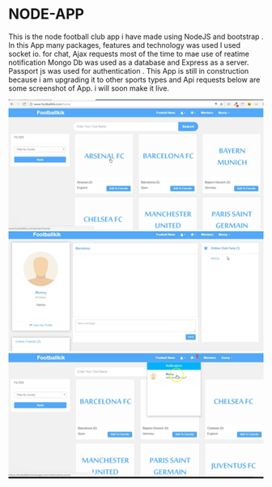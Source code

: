 # NODE-APP

This is the node football club app i have made using NodeJS and bootstrap .
In this App many packages, features and technology was used
I used socket io. for chat, Ajax requests most of the time to mae use of reatime notification
Mongo Db was used as a database and Express as a server.
Passport js was used for authentication .
This App is still in construction because i am upgrading it to other sports types and Api requests 
 below are some screenshot of App.
 i will soon make it live.
 
![](images/1.png)
![](images/2.png)
![](images/3.png)
